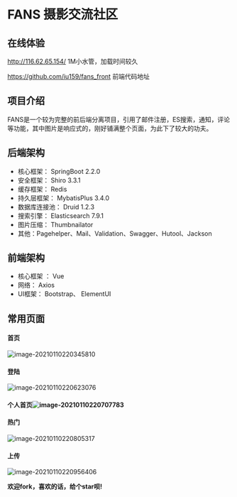 #                         FANS 摄影交流社区

## 在线体验

http://116.62.65.154/    1M小水管，加载时间较久

 https://github.com/iu159/fans_front  前端代码地址

## 项目介绍

​          FANS是一个较为完整的前后端分离项目，引用了邮件注册，ES搜索，通知，评论等功能，其中图片是响应式的，刚好铺满整个页面，为此下了较大的功夫。

## 后端架构

- 核心框架： SpringBoot 2.2.0
- 安全框架： Shiro 3.3.1
- 缓存框架： Redis
- 持久层框架： MybatisPlus 3.4.0
- 数据库连接池： Druid 1.2.3
- 搜索引擎： Elasticsearch 7.9.1
- 图片压缩： Thumbnailator
- 其他：Pagehelper、Mail、Validation、Swagger、Hutool、Jackson

## 前端架构

- 核心框架 ：  Vue
- 网络：  Axios
- UI框架：  Bootstrap、 ElementUI

## 常用页面

#### 首页

![image-20210110220345810](C:\Users\张婧\AppData\Roaming\Typora\typora-user-images\image-20210110220345810.png)

#### 登陆

![image-20210110220623076](C:\Users\张婧\AppData\Roaming\Typora\typora-user-images\image-20210110220623076.png)

#### 个人首页![image-20210110220707783](C:\Users\张婧\AppData\Roaming\Typora\typora-user-images\image-20210110220707783.png)

#### 热门

![image-20210110220805317](C:\Users\张婧\AppData\Roaming\Typora\typora-user-images\image-20210110220805317.png)

#### 上传

![image-20210110220956406](C:\Users\张婧\AppData\Roaming\Typora\typora-user-images\image-20210110220956406.png)

**欢迎fork，喜欢的话，给个star呗!**